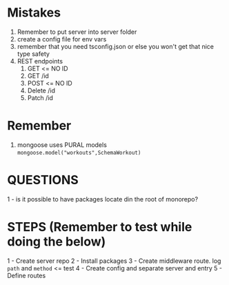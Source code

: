 # Mistakes
1) Remember to put server into server folder
2) create a config file for env vars
3) remember that you need tsconfig.json or else you won't get that nice type safety
4) REST endpoints
	1) GET	<= NO ID
	2) GET /id
	3) POST					<= NO ID
	4) Delete /id
	5) Patch /id

# Remember
1) mongoose uses PURAL models `mongoose.model("workouts",SchemaWorkout)`

# QUESTIONS
1 - is it possible to have packages locate din the root of monorepo?



# STEPS (Remember to test while doing the below)
1 - Create server repo
2 - Install packages
3 - Create middleware route. log `path` and `method` <= test
4 - Create config and separate server and entry
5 - Define routes